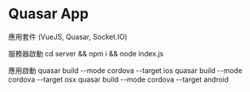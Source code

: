 # Quasar App

應用套件
(VueJS, Quasar, Socket.IO)

服務器啟動
cd server && npm i && node index.js 

應用啟動
quasar build --mode cordova --target ios
quasar build --mode cordova --target osx
quasar build --mode cordova --target android
